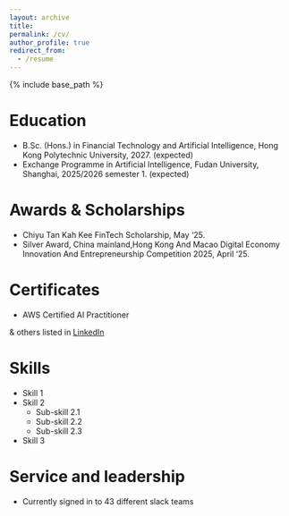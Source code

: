 ```yaml
---
layout: archive
title: 
permalink: /cv/
author_profile: true
redirect_from:
  - /resume
---
```


{% include base_path %}

Education
======
* B.Sc. (Hons.) in Financial Technology and Artificial Intelligence, Hong Kong Polytechnic University, 2027. (expected)
* Exchange Programme in Artificial Intelligence, Fudan University, Shanghai, 2025/2026 semester 1. (expected)

Awards & Scholarships
======
* Chiyu Tan Kah Kee FinTech Scholarship, May ‘25.
* Silver Award, China mainland,Hong Kong And Macao Digital Economy Innovation And Entrepreneurship Competition 2025, April ‘25.


Certificates
======
* AWS Certified AI Practitioner
  
& others listed in [LinkedIn](https://www.linkedin.com/in/ming-hin-lee-31a10331b/)

Skills
======
* Skill 1
* Skill 2
  * Sub-skill 2.1
  * Sub-skill 2.2
  * Sub-skill 2.3
* Skill 3

  
Service and leadership
======
* Currently signed in to 43 different slack teams
